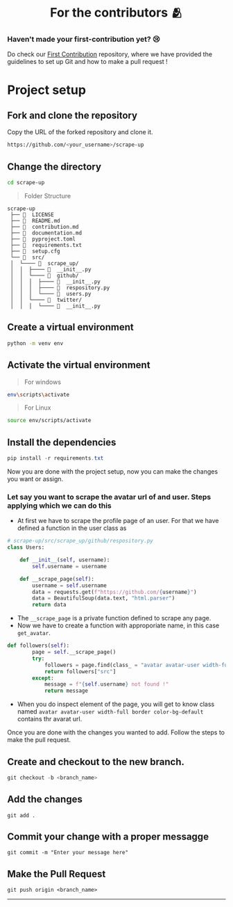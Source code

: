 <h1 align=center> For the contributors 🫂 </h1>

### Haven't made your first-contribution yet? 😢
Do check our [First Contribution](https://github.com/Clueless-Community/first-contribution) repository, where we have provided the guidelines to set up Git and how to make a pull request !

# Project setup 
## Fork and clone the repository
Copy the URL of the forked repository and clone it.
```bash
https://github.com/<your_username>/scrape-up
```

## Change the directory
```bash
cd scrape-up
```

> Folder Structure
```
scrape-up
 ├── 📄  LICENSE  
 ├── 📄  README.md  
 ├── 📄  contribution.md  
 ├── 📄  documentation.md  
 ├── 📄  pyproject.toml  
 ├── 📄  requirements.txt  
 ├── 📄  setup.cfg  
 └── 📂  src/ 
 │  └──── 📂  scrape_up/ 
 │  │  ├──── 📄  __init__.py  
 │  │  └──── 📂  github/ 
 │  │  │  ├──── 📄  __init__.py  
 │  │  │  ├──── 📄  respository.py  
 │  │  │  └──── 📄  users.py  
 │  │  └──── 📂  twitter/ 
 │  │  │  └──── 📄  __init__.py  

```


## Create a virtual environment
```bash
python -m venv env
```
## Activate the virtual environment
> For windows
```bash
env\scripts\activate
```
> For Linux
```bash
source env/scripts/activate
```

## Install the dependencies
```powershell
pip install -r requirements.txt
```

Now you are done with the project setup, now you can make the changes you want or assign.

### Let say you want to scrape the avatar url of and user. Steps applying which we can do this
+ At first we have to scrape the profile page of an user. For that we have defined a function in the user class as
```python
# scrape-up/src/scrape_up/github/respository.py
class Users:

    def __init__(self, username):
        self.username = username

    def __scrape_page(self):
        username = self.username
        data = requests.get(f"https://github.com/{username}")
        data = BeautifulSoup(data.text, "html.parser")
        return data
```

+ The `__scrape_page` is a private function defined to scrape any page. 
+ Now we have to create a function with approporiate name, in this case `get_avatar`.
```python
def followers(self):
        page = self.__scrape_page()
        try:
            followers = page.find(class_ = "avatar avatar-user width-full border color-bg-default")
            return followers["src"]
        except:
            message = f"{self.username} not found !"
            return message
```
+ When you do inspect element of the page, you will get to know class named `avatar avatar-user width-full border color-bg-default` contains thr avarat url.

Once you are done with the changes you wanted to add. Follow the steps to make the pull request.
## Create and checkout to the new branch.
```powershell
git checkout -b <branch_name>
```
## Add the changes
```
git add .
```

## Commit your change with a proper messagge
```
git commit -m "Enter your message here"
```

## Make the Pull Request
```
git push origin <branch_name>
```
---
